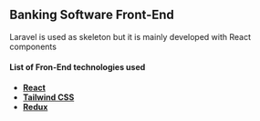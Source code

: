## Banking Software Front-End

Laravel is used as skeleton but it is mainly developed with React components

#### List of Fron-End technologies used

- **[React](https://react.dev/)**
- **[Tailwind CSS](https://tailwindcss.com/)**
- **[Redux](https://redux.js.org/)**
